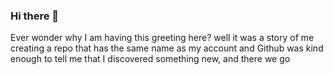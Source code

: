 ### Hi there 👋

Ever wonder why I am having this greeting here? well it was a story of me creating a repo that has the same name as my account and Github was kind enough to tell me that I discovered something new, and there we go

<!--
**TuanPham303/TuanPham303** is a ✨ _special_ ✨ repository because its `README.md` (this file) appears on your GitHub profile.

Here are some ideas to get you started:

- 🔭 I’m currently working on ...
- 🌱 I’m currently learning ...
- 👯 I’m looking to collaborate on ...
- 🤔 I’m looking for help with ...
- 💬 Ask me about ...
- 📫 How to reach me: ...
- 😄 Pronouns: ...
- ⚡ Fun fact: ...
-->
